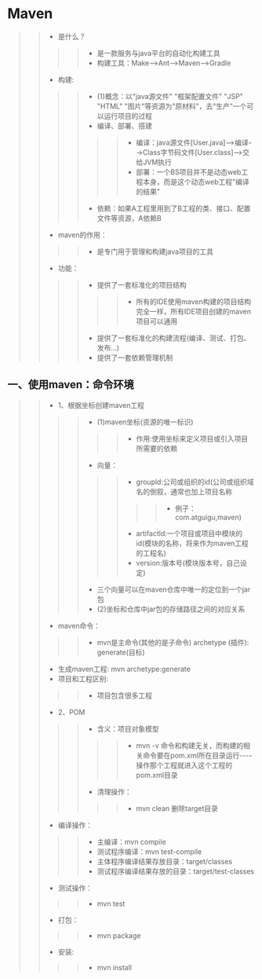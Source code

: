 # Maven
>>- 是什么？
>>>>- 是一款服务与java平台的自动化构建工具
>>>>- 构建工具：Make-->Ant-->Maven-->Gradle
>>- 构建:
>>>>- (1)概念：以"java源文件" "框架配置文件" "JSP" "HTML" "图片"等资源为"原材料"，去"生产"一个可以运行项目的过程
>>>>- 编译、部署、搭建
>>>>>>- 编译：java源文件[User.java]-->编译-->Class字节码文件[User.class]-->交给JVM执行
>>>>>>- 部署：一个BS项目并不是动态web工程本身，而是这个动态web工程"编译的结果"
>>>>- 依赖：如果A工程里用到了B工程的类、接口、配置文件等资源，A依赖B
>>- maven的作用：
>>>>- 是专门用于管理和构建java项目的工具
>>- 功能：
>>>>- 提供了一套标准化的项目结构                        
>>>>>>- 所有的IDE使用maven构建的项目结构完全一样，所有IDE项目创建的maven项目可以通用
>>>>- 提供了一套标准化的构建流程(编译、测试、打包、发布...)
>>>>- 提供了一套依赖管理机制
## 一、使用maven：命令环境
>>- 1、根据坐标创建maven工程
>>>>- (1)maven坐标(资源的唯一标识)
>>>>>>- 作用:使用坐标来定义项目或引入项目所需要的依赖
>>>>- 向量：
>>>>>>- groupld:公司或组织的id(公司或组织域名的倒叙，通常也加上项目名称   
>>>>>>>>- 例子：com.atguigu,maven)                   
>>>>>>- artifactld:一个项目或项目中模块的id(模块的名称，将来作为maven工程的工程名)
>>>>>>- version:版本号(模块版本号，自己设定)
>>>>- 三个向量可以在maven仓库中唯一的定位到一个jar包
>>>>- (2)坐标和仓库中jar包的存储路径之间的对应关系
>>- maven命令：
>>>>- mvn是主命令(其他的是子命令)   archetype (插件): generate(目标)
>>- 生成maven工程: mvn archetype:generate   
>>- 项目和工程区别:
>>>>- 项目包含很多工程
>>- 2、POM
>>>>- 含义：项目对象模型
>>>>>>- mvn -v 命令和构建无关，而构建的相关命令要在pom.xml所在目录运行----操作那个工程就进入这个工程的pom.xml目录
>>>>- 清理操作：
>>>>>>- mvn clean  删除target目录
>>- 编译操作：
>>>>- 主编译：mvn compile
>>>>- 测试程序编译：mvn test-compile
>>>>- 主体程序编译结果存放目录：target/classes
>>>>- 测试程序编译结果存放的目录：target/test-classes
>>- 测试操作：
>>>>- mvn test
>>- 打包：
>>>>- mvn package
>>- 安装:
>>>>- mvn install